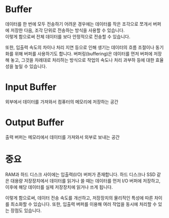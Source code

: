 # Buffer
데이터를 한 번에 모두 전송하기 어려운 경우에는 데이터를 작은 조각으로 쪼개서 버퍼에 저장한 다음, 조각 단위로 전송하는 방식을 사용할 수 있습니다.  
이렇게 함으로써 전체 데이터를 보다 안정적으로 전송할 수 있습니다.

또한, 입출력 속도의 차이나 처리 지연 등으로 인해 생기는 데이터의 흐름 조절이나 동기화를 위해 버퍼를 사용하기도 합니다. 버퍼링(buffering)은 데이터를 먼저 버퍼에 저장해 놓고, 그것을 차례대로 처리하는 방식으로 작업의 속도나 처리 과부하 등에 대한 효율성을 높일 수 있습니다.

# Input Buffer
외부에서 데이터를 가져와서 컴퓨터의 메모리에 저장하는 공간

# Output Buffer
출력 버퍼는 메모리에서 데이터를 가져와서 외부로 보내는 공간


# 중요
RAM과 하드 디스크 사이에는 입출력(I/O) 버퍼가 존재합니다. 하드 디스크나 SSD 같은 대용량 저장장치에서 데이터를 읽거나 쓸 때는 데이터를 먼저 I/O 버퍼에 저장하고, 이후에 해당 데이터를 실제 저장장치에 읽거나 쓰게 됩니다.

이렇게 함으로써, 데이터 전송 속도를 개선하고, 저장장치의 물리적인 특성에 따른 차이를 최소화할 수 있습니다. 또한, 입출력 버퍼를 이용해 여러 작업을 동시에 처리할 수 있는 장점도 있습니다.
